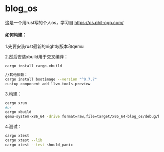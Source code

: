# blog_os

这是一个用rust写的个人os，学习自 https://os.phil-opp.com/

#### 如何构建：
1.先要安装rust最新的nightly版本和qemu

2.然后安装xbuild用于交叉编译：
```bash
cargo install cargo-xbuild

//其他依赖：
cargo install bootimage --version "^0.7.7"
rustup component add llvm-tools-preview
```

3.构建：
```bash
cargo xrun
#or
cargo xbuild
qemu-system-x86_64 -drive format=raw,file=target/x86_64-blog_os/debug/bootimage-blog_os.bin
```

4.测试：
```bash
cargo xtest
cargo xtest --lib
cargo xtest --test should_panic
```
